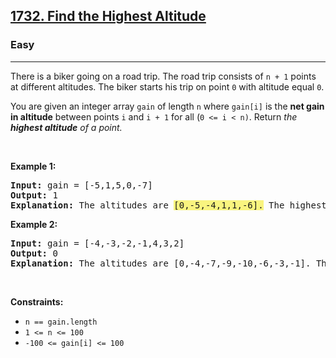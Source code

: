 <h2><a href="https://leetcode.com/problems/find-the-highest-altitude/">1732. Find the Highest Altitude</a></h2><h3>Easy</h3><hr><div><p>There is a biker going on a road trip. The road trip consists of <code>n + 1</code> points at different altitudes. The biker starts his trip on point <code>0</code> with altitude equal <code>0</code>.</p>

<p>You are given an integer array <code>gain</code> of length <code>n</code> where <code>gain[i]</code> is the <strong>net gain in altitude</strong> between points <code>i</code>​​​​​​ and <code>i + 1</code> for all (<code>0 &lt;= i &lt; n)</code>. Return <em>the <strong>highest altitude</strong> of a point.</em></p>

<p>&nbsp;</p>
<p><strong class="example">Example 1:</strong></p>

<pre><strong>Input:</strong> gain = [-5,1,5,0,-7]
<strong>Output:</strong> 1
<strong>Explanation:</strong> The altitudes are <glasp class="highlighter--highlighted" style="font-weight: inherit !important;font-style: inherit !important;line-height: inherit !important;background-color: #F9F47F !important;cursor: pointer !important;" highlightid="kkujr7p464qydx4x">[0,-5,-4,1,1,-6].</glasp> The highest is 1.
</pre>

<p><strong class="example">Example 2:</strong></p>

<pre><strong>Input:</strong> gain = [-4,-3,-2,-1,4,3,2]
<strong>Output:</strong> 0
<strong>Explanation:</strong> The altitudes are [0,-4,-7,-9,-10,-6,-3,-1]. The highest is 0.
</pre>

<p>&nbsp;</p>
<p><strong>Constraints:</strong></p>

<ul>
	<li><code>n == gain.length</code></li>
	<li><code>1 &lt;= n &lt;= 100</code></li>
	<li><code>-100 &lt;= gain[i] &lt;= 100</code></li>
</ul>
</div>